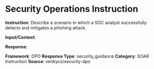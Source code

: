 # Security Operations Instruction

**Instruction**: Describe a scenario in which a SOC analyst successfully detects and mitigates a phishing attack.

**Input/Context**: 

**Response**: 

**Framework**: DPO
**Response Type**: security_guidance
**Category**: SOAR Instruction
**Source**: venkycs/security-dpo
